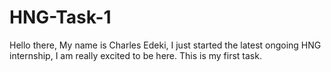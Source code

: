 # HNG-Task-1
Hello there,
My name is Charles Edeki,
I just started the latest ongoing HNG internship,
I am really excited to be here.
This is my first task.
